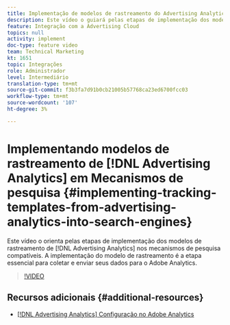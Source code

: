 ```yaml
---
title: Implementação de modelos de rastreamento do Advertising Analytics em mecanismos de pesquisa
description: Este vídeo o guiará pelas etapas de implementação dos modelos de rastreamento do Advertising Analytics nos Mecanismos de pesquisa compatíveis. A implementação do modelo de rastreamento é a etapa essencial para coletar e enviar seus dados para o Adobe Analytics.
feature: Integração com a Advertising Cloud
topics: null
activity: implement
doc-type: feature video
team: Technical Marketing
kt: 1651
topic: Integrações
role: Administrador
level: Intermediário
translation-type: tm+mt
source-git-commit: f3b3fa7d91b0cb21005b57768ca23ed6700fcc03
workflow-type: tm+mt
source-wordcount: '107'
ht-degree: 3%

---
```



# Implementando modelos de rastreamento de [!DNL Advertising Analytics] em Mecanismos de pesquisa {#implementing-tracking-templates-from-advertising-analytics-into-search-engines}

Este vídeo o orienta pelas etapas de implementação dos modelos de rastreamento de [!DNL Advertising Analytics] nos mecanismos de pesquisa compatíveis. A implementação do modelo de rastreamento é a etapa essencial para coletar e enviar seus dados para o Adobe Analytics.

>[!VIDEO](https://video.tv.adobe.com/v/23120/?quality=12)

## Recursos adicionais {#additional-resources}

* [ [!DNL Advertising Analytics] Configuração no Adobe Analytics](https://helpx.adobe.com/analytics/kt/using/advertising-analytics-feature-video-configure.html)
